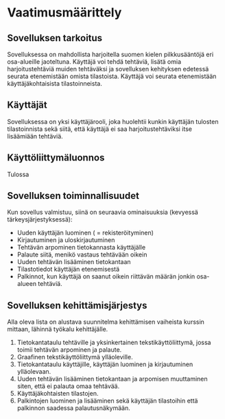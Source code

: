 # Vaatimusmäärittely

## Sovelluksen tarkoitus

Sovelluksessa on mahdollista harjoitella suomen kielen pilkkusääntöjä eri osa-alueille jaoteltuna.
Käyttäjä voi tehdä tehtäviä, lisätä omia harjoitustehtäviä muiden tehtäväksi ja sovelluksen kehityksen edetessä seurata etenemistään omista tilastoista.
Käyttäjä voi seurata etenemistään käyttäjäkohtaisista tilastoinneista.

## Käyttäjät

Sovelluksessa on yksi käyttäjärooli, joka huolehtii kunkin käyttäjän tulosten tilastoinnista sekä siitä, että käyttäjä ei saa harjoitustehtäviksi itse lisäämiään tehtäviä.

## Käyttöliittymäluonnos

Tulossa

## Sovelluksen toiminnallisuudet

Kun sovellus valmistuu, siinä on seuraavia ominaisuuksia (kevyessä tärkeysjärjestyksessä):

- Uuden käyttäjän luominen ( = rekisteröityminen)
- Kirjautuminen ja uloskirjautuminen
- Tehtävän arpominen tietokannasta käyttäjälle
- Palaute siitä, menikö vastaus tehtävään oikein
- Uuden tehtävän lisääminen tietokantaan
- Tilastotiedot käyttäjän etenemisestä
- Palkinnot, kun käyttäjä on saanut oikein riittävän määrän jonkin osa-alueen tehtäviä.

## Sovelluksen kehittämisjärjestys

Alla oleva lista on alustava suunnitelma kehittämisen vaiheista kurssin mittaan, lähinnä työkalu kehittäjälle.

1. Tietokantataulu tehtäville ja yksinkertainen tekstikäyttöliittymä, jossa toimii tehtävän arpominen ja palaute.
2. Graafinen tekstikäyttöliittymä ylläoleville.
3. Tietokantataulu käyttäjille, käyttäjän luominen ja kirjautuminen ylläolevaan.
4. Uuden tehtävän lisääminen tietokantaan ja arpomisen muuttaminen siten, että ei palauta omaa tehtävää.
5. Käyttäjäkohtaisten tilastojen.
6. Palkintojen luominen ja lisääminen sekä käyttäjän tilastoihin että palkinnon saadessa palautusnäkymään.
